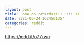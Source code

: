 ```yaml
--- 
layout: post 
title: Come on retards!!11!!!!!!1! 
date: 2021-06-24 1624561357 
categories: reddit 
--- 
```

https://redd.it/o77kwn